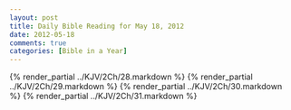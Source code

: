 ```yaml
---
layout: post
title: Daily Bible Reading for May 18, 2012
date: 2012-05-18
comments: true
categories: [Bible in a Year]
---
```

{% render_partial ../KJV/2Ch/28.markdown %}
{% render_partial ../KJV/2Ch/29.markdown %}
{% render_partial ../KJV/2Ch/30.markdown %}
{% render_partial ../KJV/2Ch/31.markdown %}

